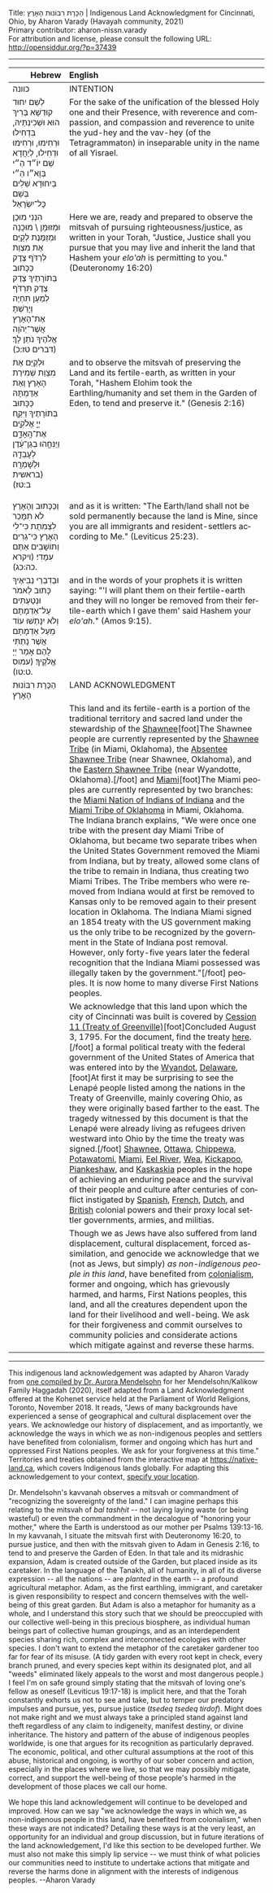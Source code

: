 <html>
<head></head>
<body>
Title: הַכָּרָת רִבּוֹנוּת הָאָרֶץ | Indigenous Land Acknowledgment for Cincinnati, Ohio, by Aharon Varady (Havayah community, 2021)<br />
Primary contributor: aharon-nissn.varady<br />
For attribution and license, please consult the following URL: <a href="http://opensiddur.org/?p=37439">http://opensiddur.org/?p=37439</a>
<p />
<hr />

<table style="margin-left: auto;margin-right: auto;" class="draggable">
<thead><tr><th id="x" style="text-align: right;">Hebrew</th><th style="text-align: left;">English</th></tr></thead>
<tbody>
<tr><td style="vertical-align:top;">
<div class="liturgy" lang="he">
כוונה
</span></div></td>
 
<td style="vertical-align:top;">
<div class="english" lang="en">
INTENTION
</div></td></tr>


<tr><td style="vertical-align:top;">
<div class="liturgy" lang="he">
לְשֵׁם יִחוּד קוּדְשָׁא בְּרִיךְ הוּא וּשְׁכִינְתֵּיהּ,
בִּדְחִילוּ וּרְחִימוּ, וּרְחִימוּ וּדְחִילוּ,
לְיַחֲדָא שֵׁם יוֹ״ד הֵ״י בְּוָא״ו הֵ״י בְּיִחוּדָא שְׁלִים
בְּשֵׁם כׇּל־יִשְׂרָאֵל
</span></div></td>
 
<td style="vertical-align:top;">
<div class="english" lang="en">
For the sake of the unification of the blessed Holy one and their Presence,
with reverence and compassion, and compassion and reverence
to unite the yud-hey and the vav-hey (of the Tetragrammaton) in inseparable unity
in the name of all Yisrael.
</div></td></tr>


<tr><td style="vertical-align:top;">
<div class="liturgy" lang="he">
הִנְנִי מוּכָן וּמְזוּמָּן \ מוּכָנָה וּמְזַמֶּנֶת 
לְקַיֵּם אֶת מִצְוַת לִרְדֹּף צֶדֶק 
כַּכָּתוּב בְּתוֹרָתֶיךָ
צֶדֶק צֶדֶק תִּרְדֹּף 
לְמַעַן תִּחְיֶה וְיָרַשְׁתָּ אֶת־הָאָרֶץ 
אֲשֶׁר־יְהֹוָה אֱלֹהֶיךָ נֹתֵן לָךְ׃ <span class="citation">(דברים טז:כ)</span>
</span></div></td>
 
<td style="vertical-align:top;">
<div class="english" lang="en">
Here we are, ready and prepared 
to observe the mitsvah of pursuing righteousness/justice, 
as written in your Torah,
"Justice, Justice shall you pursue 
that you may live and inherit the land
that Hashem your <em>elo'ah</em> is permitting to you." <span class="citation">(Deuteronomy 16:20)</span>
</div></td></tr>


<tr><td style="vertical-align:top;">
<div class="liturgy" lang="he">
וּלְקַיֵּם אֶת מִצְוַת שְׁמִירַת הָאָרֶץ וְאֶת אַדַּמְתָּהּ
כַּכָּתוּב בְּתוֹרָתֶיךָ
וַיִּקַּ֛ח יְיָ֥ אֱלֹקִ֖ים אֶת־הָֽאָדָ֑ם
וַיַּנִּחֵ֣הוּ בְגַן־עֵ֔דֶן לְעׇבְדָ֖הּ וּלְשׇׁמְרָֽהּ׃ <span class="citation">(בראשית ב:טז)</span>

</span></div></td>
 
<td style="vertical-align:top;">
<div class="english" lang="en">
and to observe the mitsvah of preserving the Land and its fertile-earth, 
as written in your Torah,
"Hashem Elohim took the Earthling/humanity 
and set them in the Garden of Eden, to tend and preserve it." <span class="citation">(Genesis 2:16)</span>
</div></td></tr>


<tr><td style="vertical-align:top;">
<div class="liturgy" lang="he">
וְכַּכָּתוּב
וְהָאָרֶץ לֹא תִמָּכֵר לִצְמִתֻת 
כִּי־לִי הָאָרֶץ 
כִּי־גֵרִים וְתוֹשָׁבִים אַתֶּם 
עִמָּדִי׃ <span class="citation">(ויקרא כה:כג)</span>.
</span></div></td>
 
<td style="vertical-align:top;">
<div class="english" lang="en">
and as it is written:
"The Earth/land shall not be sold permanently 
because the land is Mine, 
since you are all immigrants and resident-settlers 
according to Me." <span class="citation">(Leviticus 25:23)</span>.
</div></td></tr>


<tr><td style="vertical-align:top;">
<div class="liturgy" lang="he">
וּבְדִבְרֵי נְבִיאֶיךָ כָּתוּב לֵאמֹר
וּנְטַעְתִּים עַל־אַדְמָתָם 
וְלֹא יִנָּתְשׁוּ עוֹד מֵעַל אַדְמָתָם 
אֲשֶׁר נָתַתִּי לָהֶם 
אָמַר יְיָ אֱלֹקֶיךָ׃ <span class="citation">(עמוס ט:טו)</span>.
</span></div></td>
 
<td style="vertical-align:top;">
<div class="english" lang="en">
and in the words of your prophets it is written saying: 
"'I will plant them on their fertile-earth
and they will no longer be removed from their fertile-earth
which I gave them'
said Hashem your <em>elo'ah</em>." <span class="citation">(Amos 9:15)</span>.
</div></td></tr>


<tr><td style="vertical-align:top;">
<div class="liturgy" lang="he">
הַכָּרָת רִבּוֹנוּת הָאָרֶץ
</span></div></td>
 
<td style="vertical-align:top;">
<div class="english" lang="en">
LAND ACKNOWLEDGMENT 
</div></td></tr>


<tr><td style="vertical-align:top;">
<div class="liturgy" lang="he">

</span></div></td>
 
<td style="vertical-align:top;">
<div class="english" lang="en">
This land and its fertile-earth
is a portion of the traditional territory 
and sacred land under the stewardship
of the <a href="https://en.wikipedia.org/wiki/Shawnee">Shawnee</a>[foot]The Shawnee people are currently represented by the <a href="https://www.shawnee-nsn.gov">Shawnee Tribe</a> (in Miami, Oklahoma), the <a href="https://www.astribe.com">Absentee Shawnee Tribe</a> (near Shawnee, Oklahoma), and the <a href="https://estoo-nsn.gov">Eastern Shawnee Tribe</a> (near Wyandotte, Oklahoma).[/foot] and <a href="https://en.wikipedia.org/wiki/Miami_people">Miami</a>[foot]The Miami peoples are currently represented by two branches: the <a href="http://www.miamiindians.org">Miami Nation of Indians of Indiana</a> and the <a href="https://www.miamination.com">Miami Tribe of Oklahoma</a> in Miami, Oklahoma. The Indiana branch explains, "We were once one tribe with the present day Miami Tribe of Oklahoma, but became two separate tribes when the United States Government removed the Miami from Indiana, but by treaty, allowed some clans of the tribe to remain in Indiana, thus creating two Miami Tribes. The Tribe members who were removed from Indiana would at first be removed to Kansas only to be removed again to their present location in Oklahoma. The Indiana Miami signed an 1854 treaty with the US government making us the only tribe to be recognized by the government in the State of Indiana post removal. However, only forty-five years later the federal recognition that the Indiana Miami possessed was illegally taken by the government."[/foot] peoples.
It is now home to many diverse First Nations peoples. 
</div></td></tr>


<tr><td style="vertical-align:top;">
<div class="liturgy" lang="he">

</span></div></td>

<td style="vertical-align:top;">
<div class="english" lang="en">
We acknowledge that this land 
upon which the city of Cincinnati was built
is covered by <a href="https://en.wikipedia.org/wiki/Treaty_of_Greenville">Cession 11 (Treaty of Greenville)</a>[foot]Concluded August 3, 1795. For the document, find the treaty <a href="https://memory.loc.gov/cgi-bin/query/D?hlaw:2:./temp/~ammem_sMn3::">here</a>.[/foot]
a formal political treaty with the federal government of the United States of America 
that was entered into by the <a href="https://en.wikipedia.org/wiki/Wyandot_people">Wyandot</a>, <a href="https://en.wikipedia.org/wiki/Lenape">Delaware</a>,[foot]At first it may be surprising to see the Lenapé people listed among the nations in the Treaty of Greenville, mainly covering Ohio, as they were originally based farther to the east. The tragedy witnessed by this document is that the Lenapé were already living as refugees driven westward into Ohio by the time the treaty was signed.[/foot] <a href="https://en.wikipedia.org/wiki/Shawnee">Shawnee</a>, <a href="https://en.wikipedia.org/wiki/Ottawa">Ottawa</a>, 
<a href="https://en.wikipedia.org/wiki/Ojibwe">Chippewa</a>, <a href="https://en.wikipedia.org/wiki/Potawatomi">Potawatomi</a>, <a href="https://en.wikipedia.org/wiki/Miami_people">Miami</a>, <a href="https://en.wikipedia.org/wiki/Eel_River_Tribe">Eel River</a>, 
<a href="https://en.wikipedia.org/wiki/Wea">Wea</a>, <a href="https://en.wikipedia.org/wiki/Kickapoo_people">Kickapoo</a>, <a href="https://en.wikipedia.org/wiki/Piankeshaw">Piankeshaw</a>, and <a href="https://en.wikipedia.org/wiki/Kaskaskia">Kaskaskia</a> peoples
in the hope of achieving an enduring peace 
and the survival of their people and culture
after centuries of conflict instigated by 
<a href="https://en.wikipedia.org/wiki/Spanish_colonization_of_the_Americas">Spanish</a>, <a href="https://en.wikipedia.org/wiki/French_colonization_of_the_Americas">French</a>, <a href="https://en.wikipedia.org/wiki/Dutch_colonization_of_the_Americas">Dutch</a>, and <a href="https://en.wikipedia.org/wiki/British_colonization_of_the_Americas">British</a> colonial powers 
and their proxy local settler governments, armies, and militias.
</div></td></tr>


<tr><td style="vertical-align:top;">
<div class="liturgy" lang="he">

</span></div></td>
 
<td style="vertical-align:top;">
<div class="english" lang="en">
Though we as Jews have also suffered 
from land displacement, cultural displacement, 
forced assimilation, and genocide
we acknowledge that we (not as Jews, but simply) 
<em>as non-indigenous people in this land</em>, 
have benefited from <a href="https://en.wikipedia.org/wiki/Colonialism">colonialism</a>, 
former and ongoing, 
which has grievously harmed, and harms, 
First Nations peoples,
this land, 
and all the creatures dependent upon the land
for their livelihood and well-being.
We ask for their forgiveness and commit ourselves
to community policies and considerate actions 
which mitigate against and reverse these harms.
</div></td></tr>
</tbody></table>

<hr />

This indigenous land acknowledgement was adapted by Aharon Varady from <a href="/?p=30866">one compiled by Dr. Aurora Mendelsohn</a> for her Mendelsohn/Kalikow Family Haggadah (2020), itself adapted from a Land Acknowledgment offered at the Kohenet service held at the Parliament of World Religions, Toronto, November 2018. It reads, "Jews of many backgrounds have experienced a sense of geographical and cultural displacement over the years. We acknowledge our history of displacement, and as importantly, we acknowledge the ways in which we as non-indigenous peoples and settlers have benefited from colonialism, former and ongoing which has hurt and oppressed First Nations peoples. We ask for your forgiveness at this time." Territories and treaties obtained from the interactive map at <a href="https://native-land.ca">https://native-land.ca</a>, which covers Indigenous lands globally. For adapting this acknowledgement to your context, <a href="https://native-land.ca">specify your location</a>.

Dr. Mendelsohn's kavvanah observes a mitsvah or commandment of "recognizing the sovereignty of the land." I can imagine perhaps this relating to the mitsvah of <em>bal tashḥit</em> -- not laying laying waste (or being wasteful) or even the commandment in the decalogue of "honoring your mother," where the Earth is understood as our mother per Psalms 139:13-16. In my kavvanah, I situate the mitsvah first with Deuteronomy 16:20, to pursue justice, and then with the mitsvah given to Adam in Genesis 2:16, to tend to and preserve the Garden of Eden. In that tale and its midrashic expansion, Adam is created outside of the Garden, but placed inside as its caretaker. In the language of the Tanakh, all of humanity, in all of its diverse expression -- all the nations -- are <em>planted</em> in the earth -- a profound agricultural metaphor. Adam, as the first earthling, immigrant, and caretaker is given responsibility to respect and concern themselves with the well-being of this great garden. But Adam is also a metaphor for humanity as a whole, and I understand this story such that we should be preoccupied with our collective well-being in this precious biosphere, as individual human beings part of collective human groupings, and as an interdependent species sharing rich, complex and interconnected ecologies with other species. I don't want to extend the metaphor of the caretaker gardener too far for fear of its misuse. (A tidy garden with every root kept in check, every branch pruned, and every species kept within its designated plot, and all "weeds" eliminated likely appeals to the worst and most dangerous people.) I feel I'm on safe ground simply stating that the mitsvah of loving one's fellow as oneself (Leviticus 19:17-18) is implicit here, and that the Torah constantly exhorts us not to see and take, but to temper our predatory impulses and pursue, yes, pursue justice (<em>tsedeq tsedeq tirdof</em>). Might does not make right and we must always take a principled stand against land theft regardless of any claim to indigeneity, manifest destiny, or divine inheritance. The history and pattern of the abuse of indigenous peoples worldwide, is one that argues for its recognition as particularly depraved. The economic, political, and other cultural assumptions at the root of this abuse, historical and ongoing, is worthy of our sober concern and action, especially in the places where we live, so that we may possibly mitigate, correct, and support the well-being of those people's harmed in the development of those places we call our home. 

We hope this land acknowledgement will continue to be developed and improved. How can we say "we acknowledge the ways in which we, as non-indigenous people in this land, have benefited from colonialism," when these ways are not indicated? Detailing these ways is at the very least, an opportunity for an individual and group discussion, but in future iterations of the land acknowledgement, I'd like this section to be developed further. We must also not make this simply lip service -- we must think of what policies our communities need to institute to undertake actions that mitigate and reverse the harms done in alignment with the interests of indigenous peoples. --Aharon Varady

&nbsp;

</body>
</html>
